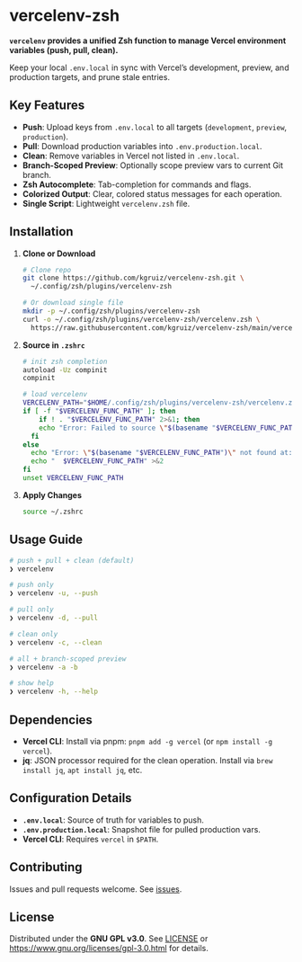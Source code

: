 # vercelenv-zsh

**`vercelenv` provides a unified Zsh function to manage Vercel environment variables (push, pull, clean).**

Keep your local `.env.local` in sync with Vercel’s development, preview, and production targets, and prune stale entries.

## Key Features

- **Push**: Upload keys from `.env.local` to all targets (`development`, `preview`, `production`).
- **Pull**: Download production variables into `.env.production.local`.
- **Clean**: Remove variables in Vercel not listed in `.env.local`.
- **Branch-Scoped Preview**: Optionally scope preview vars to current Git branch.
- **Zsh Autocomplete**: Tab-completion for commands and flags.
- **Colorized Output**: Clear, colored status messages for each operation.
- **Single Script**: Lightweight `vercelenv.zsh` file.

## Installation

1. **Clone or Download**

    ```bash
    # Clone repo
    git clone https://github.com/kgruiz/vercelenv-zsh.git \
      ~/.config/zsh/plugins/vercelenv-zsh

    # Or download single file
    mkdir -p ~/.config/zsh/plugins/vercelenv-zsh
    curl -o ~/.config/zsh/plugins/vercelenv-zsh/vercelenv.zsh \
      https://raw.githubusercontent.com/kgruiz/vercelenv-zsh/main/vercelenv.zsh
    ```

2. **Source in `.zshrc`**

    ```bash
    # init zsh completion
    autoload -Uz compinit
    compinit

    # load vercelenv
    VERCELENV_PATH="$HOME/.config/zsh/plugins/vercelenv-zsh/vercelenv.zsh"
    if [ -f "$VERCELENV_FUNC_PATH" ]; then
        if ! . "$VERCELENV_FUNC_PATH" 2>&1; then
        echo "Error: Failed to source \"$(basename "$VERCELENV_FUNC_PATH")\"" >&2
      fi
    else
      echo "Error: \"$(basename "$VERCELENV_FUNC_PATH")\" not found at:" >&2
      echo "  $VERCELENV_FUNC_PATH" >&2
    fi
    unset VERCELENV_FUNC_PATH
    ```

3. **Apply Changes**

    ```bash
    source ~/.zshrc
    ```

## Usage Guide

```bash
# push + pull + clean (default)
❯ vercelenv

# push only
❯ vercelenv -u, --push

# pull only
❯ vercelenv -d, --pull

# clean only
❯ vercelenv -c, --clean

# all + branch-scoped preview
❯ vercelenv -a -b

# show help
❯ vercelenv -h, --help
```

## Dependencies

- **Vercel CLI**: Install via pnpm: `pnpm add -g vercel` (or `npm install -g vercel`).
- **jq**: JSON processor required for the clean operation. Install via `brew install jq`, `apt install jq`, etc.

## Configuration Details

- **`.env.local`**: Source of truth for variables to push.
- **`.env.production.local`**: Snapshot file for pulled production vars.
- **Vercel CLI**: Requires `vercel` in `$PATH`.

## Contributing

Issues and pull requests welcome. See [issues](https://github.com/kgruiz/vercelenv-zsh/issues).

## License

Distributed under the **GNU GPL v3.0**.
See [LICENSE](LICENSE) or <https://www.gnu.org/licenses/gpl-3.0.html> for details.
